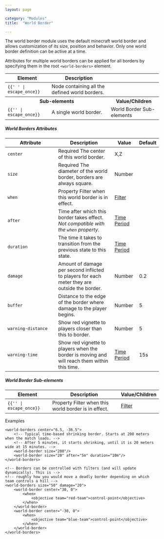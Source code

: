 ```yaml
---
layout: page

category: "Modules"
title:  "World Border"

---
```


The world border module uses the default minecraft world border and allows customization of its size, position and behavior. Only one world border definition can be active at a time.

Attributes for multiple world borders can be applied for all borders by specifying them in the root `<world-borders>` element.
<div class='table-responsive'>
  <table class='table table-striped table-condensed'>
    <thead>
      <tr>
        <th>Element</th>
        <th>Description</th>
        <th></th>
      </tr>
    </thead>
    <tbody>
      <tr>
        <td>
          <span class='highlight'>
            <code>{{'<world-borders> </world-borders>' | escape_once}}</code>
          </span>
        </td>
        <td>
          Node containing all the defined world borders.
        </td>
        <td></td>
      </tr>
      <tr>
        <th colspan='2'>Sub-elements</th>
        <th>Value/Children</th>
      </tr>
      <tr>
        <td>
          <span class='highlight'>
            <code>{{'<world-border>' | escape_once}}</code>
          </span>
        </td>
        <td>
          A single world border.
        </td>
        <td>
          <span class='label label-default'>World Border Sub-elements</span>
        </td>
      </tr>
    </tbody>
  </table>
</div>
<h5>World Borders Attributes</h5>
<div class='table-responsive'>
  <table class='table table-striped table-condensed'>
    <thead>
      <tr>
        <th style='min-width: 150px;'>Attribute</th>
        <th>Description</th>
        <th>Value</th>
        <th>Default</th>
      </tr>
    </thead>
    <tbody>
      <tr>
        <td>
          <code>center</code>
        </td>
        <td>
          <span class='label label-danger'>Required</span>
          The center of this world border.
        </td>
        <td>
          <span class='label label-primary'>X,Z</span>
        </td>
        <td></td>
      </tr>
      <tr>
        <td>
          <code>size</code>
        </td>
        <td>
          <span class='label label-danger'>Required</span>
          The diameter of the world border, borders are always square.
        </td>
        <td>
          <span class='label label-primary'>Number</span>
        </td>
        <td></td>
      </tr>
      <tr>
        <td>
          <code>when</code>
        </td>
        <td>
          <span class='label label-default' title='Can be either this attribute or a sub-element.'>Property</span>
          Filter when this world border is in effect.
        </td>
        <td>
          <a href='/modules/filters'>Filter</a>
        </td>
        <td></td>
      </tr>
      <tr>
        <td>
          <code>after</code>
        </td>
        <td>
          Time after which this border takes effect.
          <br>
          <i>Not compatible with the <code>when</code> property.</i>
        </td>
        <td>
          <a href='/reference/time_periods'>Time Period</a>
        </td>
        <td></td>
      </tr>
      <tr>
        <td>
          <code>duration</code>
        </td>
        <td>
          The time it takes to transition from the previous state to this state.
        </td>
        <td>
          <a href='/reference/time_periods'>Time Period</a>
        </td>
        <td></td>
      </tr>
      <tr>
        <td>
          <code>damage</code>
        </td>
        <td>
          Amount of damage per second inflicted to players for each meter they are outside the border.
        </td>
        <td>
          <span class='label label-primary'>Number</span>
        </td>
        <td>
          0.2
        </td>
      </tr>
      <tr>
        <td>
          <code>buffer</code>
        </td>
        <td>Distance to the edge of the border where damage to the player begins.</td>
        <td>
          <span class='label label-primary'>Number</span>
        </td>
        <td>
          5
        </td>
      </tr>
      <tr>
        <td>
          <code>warning-distance</code>
        </td>
        <td>Show red vignette to players closer than this to border.</td>
        <td>
          <span class='label label-primary'>Number</span>
        </td>
        <td>
          5
        </td>
      </tr>
      <tr>
        <td>
          <code>warning-time</code>
        </td>
        <td>Show red vignette to players when the border is moving and will reach them within this time.</td>
        <td>
          <a href='/reference/time_periods'>Time Period</a>
        </td>
        <td>
          15s
        </td>
      </tr>
    </tbody>
  </table>
</div>
<h5>World Border Sub-elements</h5>
<div class='table-responsive'>
  <table class='table table-striped table-condensed'>
    <thead>
      <tr>
        <th>Element</th>
        <th>Description</th>
        <th>Value/Children</th>
      </tr>
    </thead>
    <tbody>
      <tr>
        <td>
          <span class='highlight'>
            <code>{{'<when>' | escape_once}}</code>
          </span>
        </td>
        <td>
          <span class='label label-default' title='Can be either this sub-element or an attribute.'>Property</span>
          Filter when this world border is in effect.
        </td>
        <td>
          <a href='/modules/filters'>Filter</a>
        </td>
      </tr>
    </tbody>
  </table>
</div>
Examples

    <world-borders center="6.5, -36.5">
        <!-- Typical time-based shrinking border. Starts at 200 meters when the match loads. -->
        <!-- After 5 minutes, it starts shrinking, until it is 20 meters wide at 15 minutes. -->
        <world-border size="200"/>
        <world-border size="20" after="5m" duration="10m"/>
    </world-borders>

    <!-- Borders can be controlled with filters (and will update dynamically). This is -->
    <!-- roughly how you would move a deadly border depending on which team controls a hill -->
    <world-borders size="50" damage="20">
        <world-border center="30, 0">
            <when>
                <objective team="red-team">control-point</objective>
            </when>
        </world-border>
        <world-border center="-30, 0">
            <when>
                <objective team="blue-team">control-point</objective>
            </when>
        </world-border>
    </world-borders>
